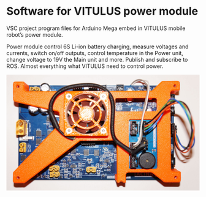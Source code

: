 # Software for VITULUS power module 

VSC project program files for Arduino Mega embed in VITULUS mobile robot’s power module.

Power module control 6S Li-ion battery charging, measure voltages and currents, switch on/off outputs, control temperature in the Power unit, change voltage to 19V the Main unit and more. Publish and subscribe to ROS. Almost everything what VITULUS need to control power.


![alt](https://github.com/lacina-dev/powermodulev3_1/blob/master/DSC03553.JPG?raw=true)